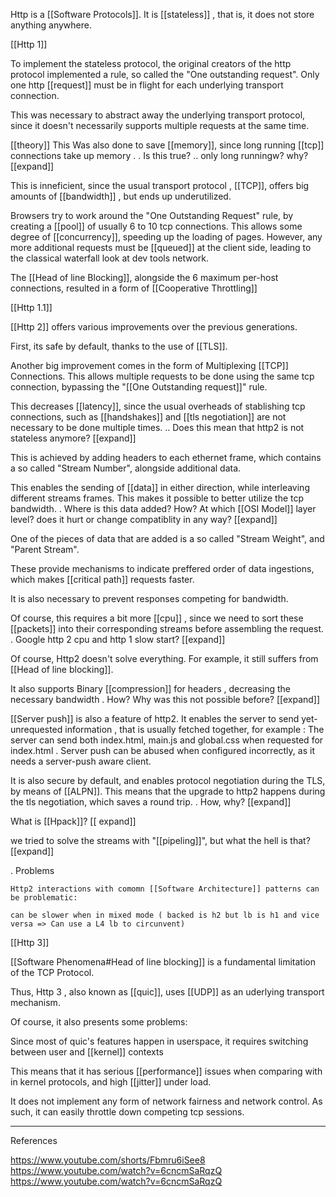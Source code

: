 

Http is a [[Software Protocols]]. 
It is [[stateless]] , that is, it does not store anything anywhere.

[[Http 1]]


To implement the stateless protocol, the original creators of the http protocol implemented a rule, so called the "One outstanding request". Only one http [[request]] must be in flight for each underlying transport connection.



This was necessary to abstract away the underlying transport protocol, since it doesn't necessarily supports  multiple requests at the  same time.

[[theory]] This Was  also done to save [[memory]], since long running [[tcp]] connections take up memory
    . . Is this true?
    .. only long runningw? why? [[expand]]


This is inneficient, since the usual transport protocol , [[TCP]], offers big amounts of [[bandwidth]] , but ends up underutilized. 


Browsers try to work around  the "One Outstanding Request" rule, by creating a [[pool]] of usually 6 to 10 tcp connections. This allows some degree of [[concurrency]], speeding up the loading of pages. However, any more additional requests must be [[queued]] at the client side, leading to the classical waterfall look at dev tools network. 

The [[Head of line Blocking]], alongside the 6 maximum per-host connections, resulted in a form of [[Cooperative Throttling]]

[[Http 1.1]]



[[Http 2]] offers various improvements over the previous generations. 

First, its safe by default, thanks to the use of [[TLS]]. 


Another big improvement comes in the form of Multiplexing [[TCP]] Connections. This allows multiple requests to be done using the same tcp connection, bypassing the "[[One Outstanding request]]" rule. 

This decreases [[latency]], since the usual overheads of stablishing tcp connections, such as [[handshakes]] and [[tls negotiation]] are not necessary to be done multiple times. 
    .. Does this mean that http2 is not stateless anymore? [[expand]]


This is achieved by adding headers to each ethernet frame, which contains a so called "Stream Number", alongside additional data. 

This enables the sending of [[data]] in either direction, while interleaving different streams frames. This makes it possible to better utilize the tcp bandwidth. 
    . Where is this data added? How? At which [[OSI Model]] layer level? does it hurt or change compatiblity in any way? [[expand]]

One of the pieces of data that are added is a so called "Stream Weight", and "Parent Stream". 

These provide mechanisms to indicate preffered order of data ingestions, which makes [[critical path]] requests faster. 

It is also necessary to prevent responses competing for bandwidth.


Of course, this requires a bit more [[cpu]] , since we need to sort these [[packets]] into their corresponding streams before assembling the request. 
    . Google http 2 cpu and http 1 slow start?  [[expand]]



Of course, Http2 doesn't solve everything. For example, it still suffers from [[Head of line blocking]].

It also supports Binary [[compression]] for headers , decreasing the necessary bandwidth
    . How? Why was this not possible before? [[expand]]

[[Server push]] is also a feature of http2. It enables the server to send yet-unrequested information , that is usually fetched together, for example : The server can send both index.html, main.js and global.css when requested for index.html
    . Server push can be abused when configured incorrectly, as it needs a server-push aware client. 

    
It is also secure by default, and enables protocol negotiation during the TLS, by means of [[ALPN]]. This means that the upgrade to http2 happens during the tls negotiation, which saves a round trip. 
    . How, why? [[expand]]



What is [[Hpack]]? [[ expand]]

we tried to solve the streams with "[[pipeling]]", but what the hell is that?[[expand]]



. Problems

    Http2 interactions with comomn [[Software Architecture]] patterns can be problematic:
        
    can be slower when in mixed mode ( backed is h2 but lb is h1 and vice versa => Can use a L4 lb to circunvent)


[[Http 3]]


[[Software Phenomena#Head of line blocking]] is a fundamental limitation of the TCP Protocol. 

Thus, Http 3 , also known as [[quic]], uses [[UDP]] as an uderlying transport mechanism.

Of course, it also presents some problems:


Since most of quic's features happen in userspace, it requires switching between user and [[kernel]] contexts

This means that it has serious [[performance]] issues when comparing with in kernel protocols, and high [[jitter]] under load.

It does not implement any form of network fairness and network control. As such, it can easily throttle down competing tcp sessions. 


___ 
References

https://www.youtube.com/shorts/Fbmru6iSee8
https://www.youtube.com/watch?v=6cncmSaRqzQ
https://www.youtube.com/watch?v=6cncmSaRqzQ




